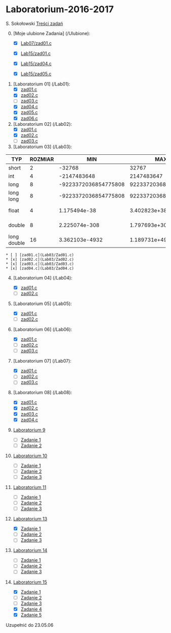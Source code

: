 # Laboratorium-2016-2017

S. Sokołowski
[Treści zadań](https://inf.ug.edu.pl/~stefan/Dydaktyka/JezProg/Slajdy/index.html#lab)

0. [Moje ulubione Zadania] (/Ulubione):
	* [x] [Lab07/zad01.c](Ulubione/Lab07zad01.c)
	* [x] [Lab15/zad01.c](Ulubione/Lab15zad01.c)
	* [x] [Lab15/zad04.c](Ulubione/Lab15zad04.c)
	* [x] [Lab15/zad05.c](Ulubione/Lab15zad05.c)


1. [Laboratorium 01]  (/Lab01):
 	* [x] [zad01.c](Lab01/Zad01.c)
	* [x] [zad02.c](Lab01/Zad02.c)
	* [ ] [zad03.c](Lab01/Zad03.c)
	* [x] [zad04.c](Lab01/Zad04.c)
	* [x] [zad05.c](Lab01/Zad05.c)
	* [x] [zad06.c](Lab01/Zad06.c)

2. [Laboratorium 02]  (/Lab02):	
	* [x] [zad01.c](Lab02/Zad01.c)
	* [x] [zad02.c](Lab02/Zad02.c)
	* [ ] [zad03.c](lab02/Zad03.c)
 
3. [Laboratorium 03]  (/Lab03):	

  |TYP        |  ROZMIAR|                  MIN|                  MAX|         ZIARNO|  PRECYZJA|
  |-----------|---------|---------------------|---------------------|---------------|----------|
  |short      |        2|               -32768|                32767|               |          |
  |int        |        4|          -2147483648|           2147483647|               |          |
  |long       |        8| -9223372036854775808|  9223372036854775807|               |          |
  |long long  |        8| -9223372036854775808|  9223372036854775807|               |          |
  |float      |        4|         1.175494e-38|         3.402823e+38|   1.192093e-07|       6  |
  |double     |        8|        2.225074e-308|        1.797693e+308|   2.220446e-16|      15  |
  |long double|       16|       3.362103e-4932|       1.189731e+4932|   1.084202e-19|      18  |

 	* [ ] [zad01.c](Lab03/Zad01.c)
	* [x] [zad02.c](Lab03/Zad02.c) 
	* [x] [zad03.c](Lab03/Zad03.c) 
	* [x] [zad04.c](Lab03/Zad04.c)  
	 
4. [Laboratorium 04]  (/Lab04):

	* [x] [zad01.c](Lab04/Zad01.c)
	* [ ] [zad02.c](Lab04/Zad02.c)

5. [Laboratorium 05]  (/Lab05):
	* [x] [zad01.c](Lab05/zad01.c)
	* [ ] [zad02.c](Lab05/zad02.c)

6. [Laboratorium 06]  (/Lab06):
	* [x] [zad01.c](Lab06/Zad01.c) 
	* [ ] [zad02.c](Lab06/Zad02.c)
	* [ ] [zad03.c](Lab06/Zad03.c)	
	 
7. [Laboratorium 07]  (/Lab07):
	* [x] [zad01.c](Lab07/Zad01.c) 
	* [ ] [zad02.c](Lab07/Zad02.c)
	* [ ] [zad03.c](Lab07/Zad03.c)
	
8. [Laboratorium 08]  (/Lab08):
 	* [x] [zad01.c](Lab08/Zad01.c) 
	* [x] [zad02.c](Lab08/Zad02.c)
	* [x] [zad03.c](Lab08/Zad03.c) 
	* [x] [zad04.c](Lab08/Zad04.c) 
	
9. [Laboratorium 9](lab09)
 	* [ ] [Zadanie 1](lab09/zad01.c)
 	* [ ] [Zadanie 2](lab09/zad02.c)
 
10. [Laboratorium 10](lab10)
 	* [ ] [Zadanie 1](lab10/zad01.c)
 	* [ ] [Zadanie 2](lab10/zad02.c)
	* [ ] [Zadanie 3](lab10/zad03.c)

11. [Laboratorium 11](lab11)
 	* [ ] [Zadanie 1](lab11/zad01.c)
 	* [ ] [Zadanie 2](lab11/zad02.c)
 	* [ ] [Zadanie 3](lab11/zad03.c)

13. [Laboratorium 13](lab13)
 	* [x] [Zadanie 1](lab13/zad01.c)
 	* [ ] [Zadanie 2](lab13/zad02.c)
 	* [ ] [Zadanie 3](lab13/zad03.c)

14. [Laboratorium 14](lab14)
	 * [ ] [Zadanie 1](lab14/zad01.c)
	 * [ ] [Zadanie 2](lab14/zad02.c)
	 * [ ] [Zadanie 3](lab14/zad03.c)

15. [Laboratorium 15](lab15)
 	* [x] [Zadanie 1](lab15/zad01.c) 
 	* [ ] [Zadanie 2](lab15/zad02.c) 
 	* [ ] [Zadanie 3](lab15/zad03.c)
 	* [x] [Zadanie 4](lab15/zad04.c) 
 	* [x] [Zadanie 5](lab15/zad05.c)
 	
Uzupełnić do 23.05.06
